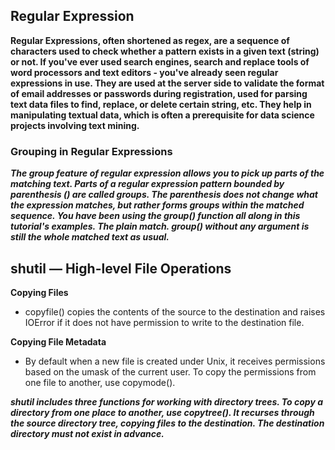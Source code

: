 ## Regular Expression

**Regular Expressions, often shortened as regex, are a sequence of characters used to check whether a pattern exists in a given text (string) or not. If you've ever used search engines, search and replace tools of word processors and text editors - you've already seen regular expressions in use. They are used at the server side to validate the format of email addresses or passwords during registration, used for parsing text data files to find, replace, or delete certain string, etc. They help in manipulating textual data, which is often a prerequisite for data science projects involving text mining.**

### Grouping in Regular Expressions

***The group feature of regular expression allows you to pick up parts of the matching text. Parts of a regular expression pattern bounded by parenthesis () are called groups. The parenthesis does not change what the expression matches, but rather forms groups within the matched sequence. You have been using the group() function all along in this tutorial's examples. The plain match. group() without any argument is still the whole matched text as usual.***

## shutil — High-level File Operations
**Copying Files**
- copyfile() copies the contents of the source to the destination and raises IOError if it does not have permission to write to the destination file.

**Copying File Metadata**
- By default when a new file is created under Unix, it receives permissions based on the umask of the current user. To copy the permissions from one file to another, use copymode().

***shutil includes three functions for working with directory trees. To copy a directory from one place to another, use copytree(). It recurses through the source directory tree, copying files to the destination. The destination directory must not exist in advance.***


